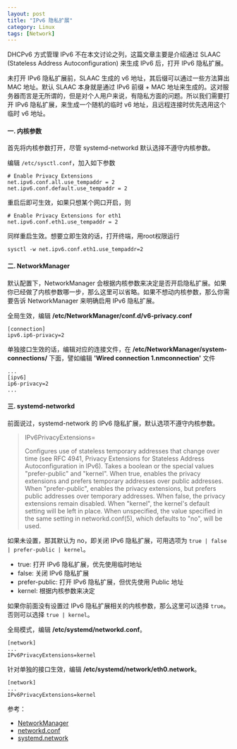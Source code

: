 ```yaml
---
layout: post
title: "IPv6 隐私扩展"
category: Linux
tags: [Network]
---
```


DHCPv6 方式管理 IPv6 不在本文讨论之列，这篇文章主要是介绍通过 SLAAC (Stateless Address Autoconfiguration) 来生成 IPv6 后，打开 IPv6 隐私扩展。

未打开 IPv6 隐私扩展前，SLAAC 生成的 v6 地址，其后缀可以通过一些方法算出 MAC 地址。默认 SLAAC 本身就是通过 IPv6 前缀 + MAC 地址来生成的。这对服务器而言是无所谓的，但是对个人用户来说，有隐私方面的问题。所以我们需要打开 IPv6 隐私扩展，来生成一个随机的临时 v6 地址，且远程连接时优先选用这个临时 v6 地址。

<!-- more -->

#### 一. 内核参数

首先将内核参数打开，尽管 systemd-networkd 默认选择不遵守内核参数。

编辑 `/etc/sysctl.conf`，加入如下参数

    # Enable Privacy Extensions
    net.ipv6.conf.all.use_tempaddr = 2
    net.ipv6.conf.default.use_tempaddr = 2

重启后即可生效，如果只想某个网口开启，则

    # Enable Privacy Extensions for eth1
    net.ipv6.conf.eth1.use_tempaddr = 2

同样重启生效。想要立即生效的话，打开终端，用root权限运行

    sysctl -w net.ipv6.conf.eth1.use_tempaddr=2

#### 二. NetworkManager

默认配置下，NetworkManager 会根据内核参数来决定是否开启隐私扩展。如果你已经做了内核参数哪一步，那么这里可以省略。如果不想动内核参数，那么你需要告诉 NetworkManager 来明确启用 IPv6 隐私扩展。

全局生效，编辑 **/etc/NetworkManager/conf.d/v6-privacy.conf**

    [connection]
    ipv6.ip6-privacy=2

单独接口生效的话，编辑对应的连接文件，在 **/etc/NetworkManager/system-connections/** 下面，譬如编辑 **'Wired connection 1.nmconnection'** 文件

    ...
    [ipv6]
    ip6-privacy=2
    ...

#### 三. systemd-networkd

前面说过，systemd-network 的 IPv6 隐私扩展，默认选项不遵守内核参数。

>IPv6PrivacyExtensions=
>
>    Configures use of stateless temporary addresses that change over time (see RFC 4941, Privacy Extensions for Stateless Address Autoconfiguration in IPv6). Takes a boolean or the special values "prefer-public" and "kernel". When true, enables the privacy extensions and prefers temporary addresses over public addresses. When "prefer-public", enables the privacy extensions, but prefers public addresses over temporary addresses. When false, the privacy extensions remain disabled. When "kernel", the kernel's default setting will be left in place. When unspecified, the value specified in the same setting in networkd.conf(5), which defaults to "no", will be used.

如果未设置，那其默认为 no，即关闭 IPv6 隐私扩展，可用选项为 `true | false | prefer-public | kernel`。

 - true:            打开 IPv6 隐私扩展，优先使用临时地址
 - false:           关闭 IPv6 隐私扩展
 - prefer-public:   打开 IPv6 隐私扩展，但优先使用 Public 地址
 - kernel:          根据内核参数来决定

如果你前面没有设置过 IPv6 隐私扩展相关的内核参数，那么这里可以选择 `true`。否则可以选择 `true | kernel`。

全局模式，编辑 **/etc/systemd/networkd.conf**。

    [network]
    ...
    IPv6PrivacyExtensions=kernel

针对单独的接口生效，编辑 **/etc/systemd/network/eth0.network**。

    [network]
    ...
    IPv6PrivacyExtensions=kernel

参考：

- [NetworkManager](https://developer-old.gnome.org/NetworkManager/stable/NetworkManager.conf.html)
- [networkd.conf](https://www.freedesktop.org/software/systemd/man/latest/networkd.conf.html#IPv6PrivacyExtensions=)
- [systemd.network](https://www.freedesktop.org/software/systemd/man/latest/systemd.network.html#IPv6PrivacyExtensions=)
